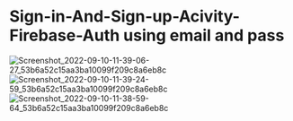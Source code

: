 # Sign-in-And-Sign-up-Acivity-Firebase-Auth using email and pass

![Screenshot_2022-09-10-11-39-06-27_53b6a52c15aa3ba10099f209c8a6eb8c](https://user-images.githubusercontent.com/91014874/189472057-139ba98a-8827-45a5-901f-2696220f37de.jpg)
![Screenshot_2022-09-10-11-39-24-59_53b6a52c15aa3ba10099f209c8a6eb8c](https://user-images.githubusercontent.com/91014874/189472058-c232b69f-0608-417a-baa7-5013a179204d.jpg)
![Screenshot_2022-09-10-11-38-59-64_53b6a52c15aa3ba10099f209c8a6eb8c](https://user-images.githubusercontent.com/91014874/189472059-cb559084-2639-484b-8b01-a40742cacab6.jpg)
